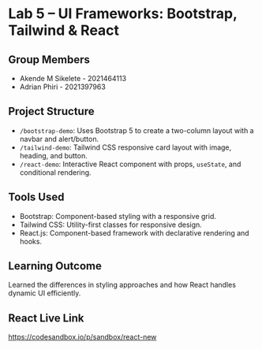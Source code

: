 # Lab 5 – UI Frameworks: Bootstrap, Tailwind & React

##  Group Members
- Akende M Sikelete - 2021464113
- Adrian Phiri - 2021397963

##  Project Structure
- `/bootstrap-demo`: Uses Bootstrap 5 to create a two-column layout with a navbar and alert/button.
- `/tailwind-demo`: Tailwind CSS responsive card layout with image, heading, and button.
- `/react-demo`: Interactive React component with props, `useState`, and conditional rendering.

##  Tools Used
- Bootstrap: Component-based styling with a responsive grid.
- Tailwind CSS: Utility-first classes for responsive design.
- React.js: Component-based framework with declarative rendering and hooks.

##  Learning Outcome
Learned the differences in styling approaches and how React handles dynamic UI efficiently.

## React Live Link
https://codesandbox.io/p/sandbox/react-new

